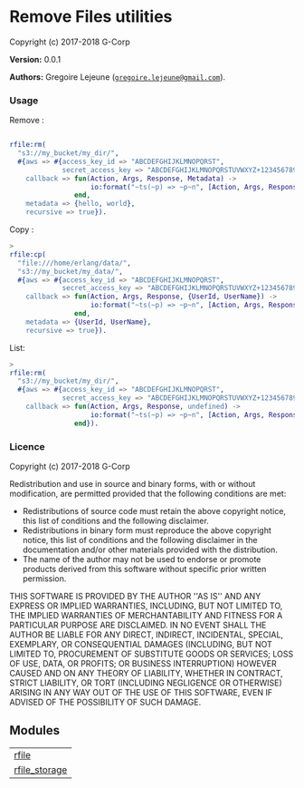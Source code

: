 

# Remove Files utilities #

Copyright (c) 2017-2018 G-Corp

__Version:__ 0.0.1

__Authors:__ Gregoire Lejeune ([`gregoire.lejeune@gmail.com`](mailto:gregoire.lejeune@gmail.com)).


### Usage ###
Remove :

```erlang

rfile:rm(
  "s3://my_bucket/my_dir/",
  #{aws => #{access_key_id => "ABCDEFGHIJKLMNOPQRST",
             secret_access_key => "ABCDEFGHIJKLMNOPQRSTUVWXYZ+1234567890---"},
    callback => fun(Action, Args, Response, Metadata) ->
                    io:format("~ts(~p) => ~p~n", [Action, Args, Response])
                end,
    metadata => {hello, world},
    recursive => true}).

```
Copy :

```erlang
>
rfile:cp(
  "file:///home/erlang/data/",
  "s3://my_bucket/my_data/",
  #{aws => #{access_key_id => "ABCDEFGHIJKLMNOPQRST",
             secret_access_key => "ABCDEFGHIJKLMNOPQRSTUVWXYZ+1234567890---"},
    callback => fun(Action, Args, Response, {UserId, UserName}) ->
                    io:format("~ts(~p) => ~p~n", [Action, Args, Response])
                end,
    metadata => {UserId, UserName},
    recursive => true}).

```
List:

```erlang
>
rfile:rm(
  "s3://my_bucket/my_dir/",
  #{aws => #{access_key_id => "ABCDEFGHIJKLMNOPQRST",
             secret_access_key => "ABCDEFGHIJKLMNOPQRSTUVWXYZ+1234567890---"},
    callback => fun(Action, Args, Response, undefined) ->
                    io:format("~ts(~p) => ~p~n", [Action, Args, Response])
                end}).

```


### Licence ###

Copyright (c) 2017-2018 G-Corp<br />

Redistribution and use in source and binary forms, with or without modification, are permitted provided that the following conditions are met:

* Redistributions of source code must retain the above copyright notice, this list of conditions and the following disclaimer.
* Redistributions in binary form must reproduce the above copyright notice, this list of conditions and the following disclaimer in the documentation and/or other materials provided with the distribution.
* The name of the author may not be used to endorse or promote products derived from this software without specific prior written permission.



THIS SOFTWARE IS PROVIDED BY THE AUTHOR ''AS IS'' AND ANY EXPRESS OR IMPLIED WARRANTIES, INCLUDING, BUT NOT LIMITED TO, THE IMPLIED WARRANTIES OF MERCHANTABILITY AND FITNESS FOR A PARTICULAR PURPOSE ARE DISCLAIMED. IN NO EVENT SHALL THE AUTHOR BE LIABLE FOR ANY DIRECT, INDIRECT, INCIDENTAL, SPECIAL, EXEMPLARY, OR CONSEQUENTIAL DAMAGES (INCLUDING, BUT NOT LIMITED TO, PROCUREMENT OF SUBSTITUTE GOODS OR SERVICES; LOSS OF USE, DATA, OR PROFITS; OR BUSINESS INTERRUPTION) HOWEVER CAUSED AND ON ANY THEORY OF LIABILITY, WHETHER IN CONTRACT, STRICT LIABILITY, OR TORT (INCLUDING NEGLIGENCE OR OTHERWISE) ARISING IN ANY WAY OUT OF THE USE OF THIS SOFTWARE, EVEN IF ADVISED OF THE POSSIBILITY OF SUCH DAMAGE.



## Modules ##


<table width="100%" border="0" summary="list of modules">
<tr><td><a href="rfile.md" class="module">rfile</a></td></tr>
<tr><td><a href="rfile_storage.md" class="module">rfile_storage</a></td></tr></table>

